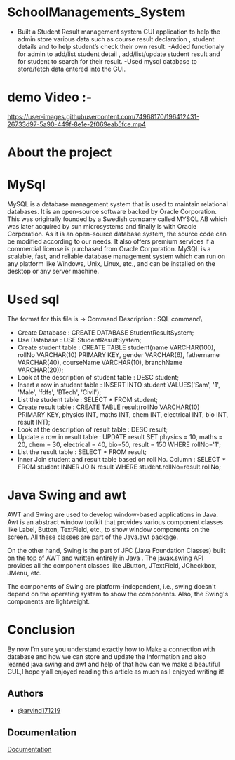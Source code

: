 # SchoolManagements_System
- Built a Student Result management system GUI application to help the admin store various data such as
course result declaration , student details and to help student’s check their own result.
-Added functionaly for admin to add/list student detail , add/list/update student result and for student to
search for their result.
-Used mysql database to store/fetch data entered into the GUI.

# demo Video :- 
https://user-images.githubusercontent.com/74968170/196412431-26733d97-5a90-449f-8e1e-2f069eab5fce.mp4

# About the project 

# MySql 
MySQL is a database management system that is used to maintain relational databases. It is an open-source software backed by Oracle Corporation. This was originally founded by a Swedish company called MYSQL AB which was later acquired by sun microsystems and finally is with Oracle Corporation. As it is an open-source database system, the source code can be modified according to our needs. It also offers premium services if a commercial license is purchased from Oracle Corporation. MySQL is a scalable, fast, and reliable database management system which can run on any platform like Windows, Unix, Linux, etc., and can be installed on the desktop or any server machine.

# Used sql 
The format for this file is -> Command Description : SQL command\

- Create Database : CREATE DATABASE StudentResultSystem;
- Use Database : USE StudentResultSystem;
- Create student table : CREATE TABLE student(name VARCHAR(100), rollNo VARCHAR(10) PRIMARY KEY, gender VARCHAR(6), fathername VARCHAR(40), courseName VARCHAR(10), branchName VARCHAR(20));
- Look at the description of student table : DESC student;
- Insert a row in student table : INSERT INTO student VALUES('Sam', '1', 'Male', 'fdfs', 'BTech', 'Civil'); 
- List the student table : SELECT * FROM student;
- Create result table : CREATE TABLE result(rollNo VARCHAR(10) PRIMARY KEY, physics INT, maths INT, chem INT, electrical INT, bio INT, result INT);
- Look at the description of result table : DESC result;
- Update a row in result table : UPDATE result SET physics = 10, maths = 20, chem = 30, electrical = 40, bio=50, result = 150 WHERE rollNo='1';
- List the result table : SELECT * FROM result;
- Inner Join student and result table based on roll No. Column : SELECT * FROM student INNER JOIN result WHERE student.rollNo=result.rollNo;

# Java Swing and awt
AWT and Swing are used to develop window-based applications in Java. Awt is an abstract window toolkit that provides various component classes like Label, Button, TextField, etc., to show window components on the screen. All these classes are part of the Java.awt package.

On the other hand, Swing is the part of JFC (Java Foundation Classes) built on the top of AWT and written entirely in Java
. The javax.swing API provides all the component classes like JButton, JTextField, JCheckbox, JMenu, etc.

The components of Swing are platform-independent, i.e., swing doesn't depend on the operating system to show the components. Also, the Swing's components are lightweight.


# Conclusion
By now I’m sure you understand exactly how to Make a connection with database and how we can store and update the Information and also learned java swing and awt and help of that how can we make a beautiful GUL,I hope y’all enjoyed reading this article as much as I enjoyed writing it!

## Authors

- [@arvind171219](https://www.github.com/octokatherine)


## Documentation

[Documentation](https://linktodocumentation)

